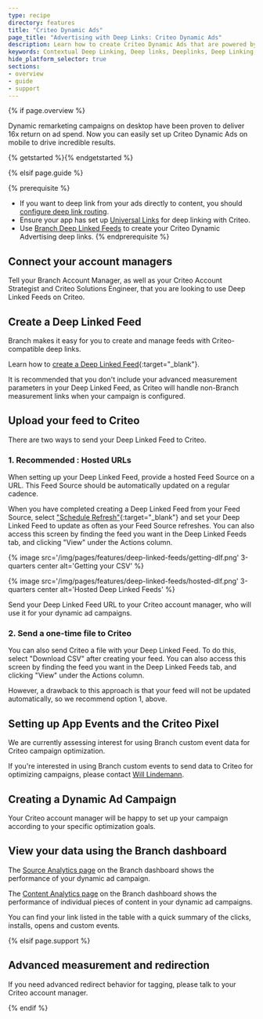 ```yaml
---
type: recipe
directory: features
title: "Criteo Dynamic Ads"
page_title: "Advertising with Deep Links: Criteo Dynamic Ads"
description: Learn how to create Criteo Dynamic Ads that are powered by Branch Metrics deep links. It’s simple - configure the dashboard, generate links and set up your app.
keywords: Contextual Deep Linking, Deep links, Deeplinks, Deep Linking, Deeplinking, Deferred Deep Linking, Deferred Deeplinking, Google App Indexing, Google App Invites, Apple Universal Links, Apple Spotlight Search, Criteo App Links, AppLinks, Deepviews, Deep views, Advertising, Ads, Criteo Ads, Criteo Authentication
hide_platform_selector: true
sections:
- overview
- guide
- support
---
```


{% if page.overview %}

Dynamic remarketing campaigns on desktop have been proven to deliver 16x return on ad spend. Now you can easily set up Criteo Dynamic Ads on mobile to drive incredible results.

{% getstarted %}{% endgetstarted %}

{% elsif page.guide %}

{% prerequisite %}

- If you want to deep link from your ads directly to content, you should [configure deep link routing]({{base.url}}/getting-started/deep-link-routing).
- Ensure your app has set up [Universal Links](/getting-started/universal-app-links/guide/ios/) for deep linking with Criteo.
- Use [Branch Deep Linked Feeds](/features/deep-linked-feeds) to create your Criteo Dynamic Advertising deep links.
{% endprerequisite %}

## Connect your account managers

Tell your Branch Account Manager, as well as your Criteo Account Strategist and Criteo Solutions Engineer, that you are looking to use Deep Linked Feeds on Criteo.

## Create a Deep Linked Feed

Branch makes it easy for you to create and manage feeds with Criteo-compatible deep links.

Learn how to [create a Deep Linked Feed](/features/deep-linked-feeds/guide){:target="_blank"}.

It is recommended that you don't include your advanced measurement parameters in your Deep Linked Feed, as Criteo will handle non-Branch measurement links when your campaign is configured.

## Upload your feed to Criteo

There are two ways to send your Deep Linked Feed to Criteo. 

### 1. **Recommended** : Hosted URLs

When setting up your Deep Linked Feed, provide a hosted Feed Source on a URL. This Feed Source should be automatically updated on a regular cadence.

When you have completed creating a Deep Linked Feed from your Feed Source, select ["Schedule Refresh"](/features/deep-linked-feeds/guide/#schedule-refresh){:target="_blank"} and set your Deep Linked Feed to update as often as your Feed Source refreshes. You can also access this screen by finding the feed you want in the Deep Linked Feeds tab, and clicking "View" under the Actions column.

{% image src='/img/pages/features/deep-linked-feeds/getting-dlf.png' 3-quarters center alt='Getting your CSV' %}

{% image src='/img/pages/features/deep-linked-feeds/hosted-dlf.png' 3-quarters center alt='Hosted Deep Linked Feeds' %}

Send your Deep Linked Feed URL to your Criteo account manager, who will use it for your dynamic ad campaigns.

### 2. Send a one-time file to Criteo

You can also send Criteo a file with your Deep Linked Feed. To do this, select "Download CSV" after creating your feed. You can also access this screen by finding the feed you want in the Deep Linked Feeds tab, and clicking "View" under the Actions column.

However, a drawback to this approach is that your feed will not be updated automatically, so we recommend option 1, above.

## Setting up App Events and the Criteo Pixel

We are currently assessing interest for using Branch custom event data for Criteo campaign optimization.

If you're interested in using Branch custom events to send data to Criteo for optimizing campaigns, please contact [Will Lindemann](mailto:w@branch.io).

## Creating a Dynamic Ad Campaign

Your Criteo account manager will be happy to set up your campaign according to your specific optimization goals. 

## View your data using the Branch dashboard

The [Source Analytics page](https://dashboard.branch.io/analytics/source) on the Branch dashboard shows the performance of your dynamic ad campaign. 

The [Content Analytics page](https://dashboard.branch.io/analytics/content) on the Branch dashboard shows the performance of individual pieces of content in your dynamic ad campaigns.

You can find your link listed in the table with a quick summary of the clicks, installs, opens and custom events. 

{% elsif page.support %}

## Advanced measurement and redirection

If you need advanced redirect behavior for tagging, please talk to your Criteo account manager.

{% endif %}
